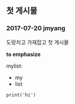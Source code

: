 ## 첫 게시물

### 2017-07-20 jmyang

도랑치고 가재잡고 첫 게시물

**to emphasize**

mylist:

  * my
  * list

<code>print('hi')</code>
